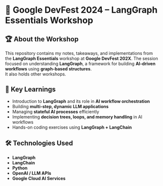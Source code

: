 # 🌟 Google DevFest 2024 – LangGraph Essentials Workshop  

## 🏆 About the Workshop  
This repository contains my notes, takeaways, and implementations from the **LangGraph Essentials** workshop at **Google DevFest 202X**. The session focused on understanding **LangGraph**, a framework for building **AI-driven workflows** using **graph-based structures**.  
It also holds other workshops.

## 🚀 Key Learnings  
- Introduction to **LangGraph** and its role in **AI workflow orchestration**  
- Building **multi-step, dynamic LLM applications**  
- Managing **stateful AI processes** efficiently  
- Implementing **decision trees, loops, and memory handling** in AI workflows  
- Hands-on coding exercises using **LangGraph + LangChain**  

## 🛠️ Technologies Used  
- **LangGraph**  
- **LangChain**  
- **Python**  
- **OpenAI / LLM APIs**  
- **Google Cloud AI Services** 
